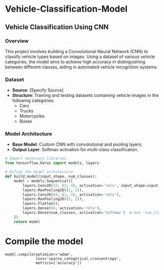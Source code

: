 # Vehicle-Classification-Model

## Vehicle Classification Using CNN

### Overview

This project involves building a Convolutional Neural Network (CNN) to classify vehicle types based on images. Using a dataset of various vehicle categories, the model aims to achieve high accuracy in distinguishing between different classes, aiding in automated vehicle recognition systems.

### Dataset

- **Source**: [Specify Source]
- **Structure**: Training and testing datasets containing vehicle images in the following categories:
  - Cars
  - Trucks
  - Motorcycles
  - Buses

### Model Architecture

- **Base Model**: Custom CNN with convolutional and pooling layers.
- **Output Layer**: Softmax activation for multi-class classification.

```python
# Import necessary libraries
from tensorflow.keras import models, layers

# Define the model architecture
def build_model(input_shape, num_classes):
    model = models.Sequential([
        layers.Conv2D(32, (3, 3), activation='relu', input_shape=input_shape),
        layers.MaxPooling2D((2, 2)),
        layers.Conv2D(64, (3, 3), activation='relu'),
        layers.MaxPooling2D((2, 2)),
        layers.Flatten(),
        layers.Dense(64, activation='relu'),
        layers.Dense(num_classes, activation='softmax')  # Use 'num_classes' for flexibility
    ])
    return model
```

# Compile the model
```
model.compile(optimizer='adam',
              loss='sparse_categorical_crossentropy',
              metrics=['accuracy'])
```
